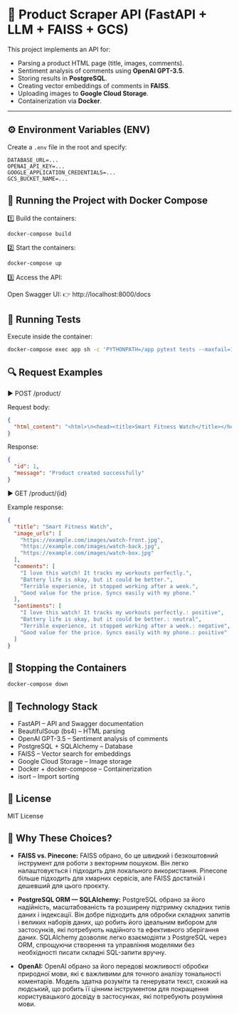 # 🛒 Product Scraper API (FastAPI + LLM + FAISS + GCS)

This project implements an API for:
- Parsing a product HTML page (title, images, comments).
- Sentiment analysis of comments using **OpenAI GPT-3.5**.
- Storing results in **PostgreSQL**.
- Creating vector embeddings of comments in **FAISS**.
- Uploading images to **Google Cloud Storage**.
- Containerization via **Docker**.

---

## ⚙️ Environment Variables (ENV)

Create a `.env` file in the root and specify:

```env
DATABASE_URL=...
OPENAI_API_KEY=...
GOOGLE_APPLICATION_CREDENTIALS=...
GCS_BUCKET_NAME=...
```

## 🚀 Running the Project with Docker Compose

1️⃣ Build the containers:

```bash
docker-compose build
```

2️⃣ Start the containers:

```bash
docker-compose up
```

3️⃣ Access the API:

Open Swagger UI:
👉 http://localhost:8000/docs

## 🧪 Running Tests

Execute inside the container:

```bash
docker-compose exec app sh -c 'PYTHONPATH=/app pytest tests --maxfail=1 --disable-warnings -v'
```

## 🔍 Request Examples

▶️ POST /product/

Request body:

```json
{
  "html_content": "<html>\n<head><title>Smart Fitness Watch</title></head>\n<body>\n    <h1>Smart Fitness Watch</h1>\n    <img src=\"https://example.com/images/watch-front.jpg\" alt=\"Front view\">\n    <img src=\"https://example.com/images/watch-back.jpg\" alt=\"Back view\">\n    <img src=\"https://example.com/images/watch-box.jpg\" alt=\"Box\">\n    <div class=\"reviews\">\n        <div class=\"review\"><p class=\"comment\">I love this watch! It tracks my workouts perfectly.</p></div>\n        <div class=\"review\"><p class=\"comment\">Battery life is okay, but it could be better.</p></div>\n        <div class=\"review\"><p class=\"comment\">Terrible experience, it stopped working after a week.</p></div>\n        <div class=\"review\"><p class=\"comment\">Good value for the price. Syncs easily with my phone.</p></div>\n    </div>\n</body>\n</html>"
}
```

Response:

```json
{
  "id": 1,
  "message": "Product created successfully"
}
```

▶️ GET /product/{id}

Example response:

```json
{
  "title": "Smart Fitness Watch",
  "image_urls": [
    "https://example.com/images/watch-front.jpg",
    "https://example.com/images/watch-back.jpg",
    "https://example.com/images/watch-box.jpg"
  ],
  "comments": [
    "I love this watch! It tracks my workouts perfectly.",
    "Battery life is okay, but it could be better.",
    "Terrible experience, it stopped working after a week.",
    "Good value for the price. Syncs easily with my phone."
  ],
  "sentiments": [
    "I love this watch! It tracks my workouts perfectly.: positive",
    "Battery life is okay, but it could be better.: neutral",
    "Terrible experience, it stopped working after a week.: negative",
    "Good value for the price. Syncs easily with my phone.: positive"
  ]
}
```

## 🛑 Stopping the Containers

```bash
docker-compose down
```

## 📂 Technology Stack

- FastAPI – API and Swagger documentation
- BeautifulSoup (bs4) – HTML parsing
- OpenAI GPT-3.5 – Sentiment analysis of comments
- PostgreSQL + SQLAlchemy – Database
- FAISS – Vector search for embeddings
- Google Cloud Storage – Image storage
- Docker + docker-compose – Containerization
- isort – Import sorting

## 📜 License

MIT License

## 🤔 Why These Choices?

- **FAISS vs. Pinecone:** FAISS обрано, бо це швидкий і безкоштовний інструмент для роботи з векторним пошуком. Він легко налаштовується і підходить для локального використання. Pinecone більше підходить для хмарних сервісів, але FAISS достатній і дешевший для цього проєкту.

- **PostgreSQL ORM — SQLAlchemy:** PostgreSQL обрано за його надійність, масштабованість та розширену підтримку складних типів даних і індексації. Він добре підходить для обробки складних запитів і великих наборів даних, що робить його ідеальним вибором для застосунків, які потребують надійного та ефективного зберігання даних. SQLAlchemy дозволяє легко взаємодіяти з PostgreSQL через ORM, спрощуючи створення та управління моделями без необхідності писати складні SQL-запити вручну.

- **OpenAI:** OpenAI обрано за його передові можливості обробки природної мови, які є важливими для точного аналізу тональності коментарів. Модель здатна розуміти та генерувати текст, схожий на людський, що робить її цінним інструментом для покращення користувацького досвіду в застосунках, які потребують розуміння мови.